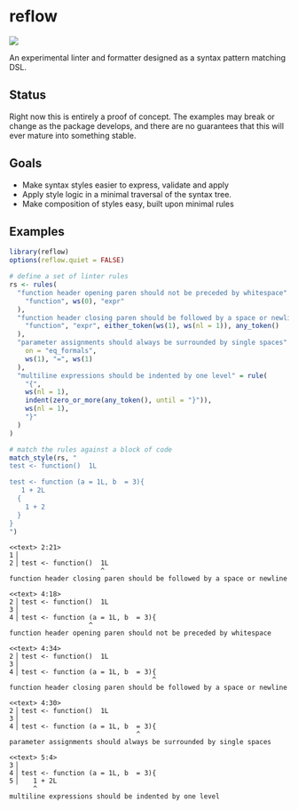 
<!-- README.md is generated from README.Rmd. Please edit that file -->

# reflow

![](https://img.shields.io/badge/status-experimental-red)

An experimental linter and formatter designed as a syntax pattern
matching DSL.

## Status

Right now this is entirely a proof of concept. The examples may break or
change as the package develops, and there are no guarantees that this
will ever mature into something stable.

## Goals

-   Make syntax styles easier to express, validate and apply
-   Apply style logic in a minimal traversal of the syntax tree.
-   Make composition of styles easy, built upon minimal rules

## Examples

``` r
library(reflow)
options(reflow.quiet = FALSE)

# define a set of linter rules
rs <- rules(
  "function header opening paren should not be preceded by whitespace" = rule(
    "function", ws(0), "expr"
  ),
  "function header closing paren should be followed by a space or newline" = rule(
    "function", "expr", either_token(ws(1), ws(nl = 1)), any_token()
  ),
  "parameter assignments should always be surrounded by single spaces" = rule(
    on = "eq_formals",
    ws(1), "=", ws(1)
  ),
  "multiline expressions should be indented by one level" = rule(
    "{",
    ws(nl = 1),
    indent(zero_or_more(any_token(), until = "}")),
    ws(nl = 1),
    "}"
  )
)

# match the rules against a block of code
match_style(rs, "
test <- function()  1L

test <- function (a = 1L, b  = 3){
   1 + 2L
  {
    1 + 2
  }
}
")
```

    <<text> 2:21>
    1▕
    2▕ test <- function()  1L
                           ^
    function header closing paren should be followed by a space or newline

    <<text> 4:18>
    2▕ test <- function()  1L
    3▕
    4▕ test <- function (a = 1L, b  = 3){
                        ^
    function header opening paren should not be preceded by whitespace

    <<text> 4:34>
    2▕ test <- function()  1L
    3▕
    4▕ test <- function (a = 1L, b  = 3){
                                        ^
    function header closing paren should be followed by a space or newline

    <<text> 4:30>
    2▕ test <- function()  1L
    3▕
    4▕ test <- function (a = 1L, b  = 3){
                                    ^
    parameter assignments should always be surrounded by single spaces

    <<text> 5:4>
    3▕
    4▕ test <- function (a = 1L, b  = 3){
    5▕    1 + 2L
          ^
    multiline expressions should be indented by one level
